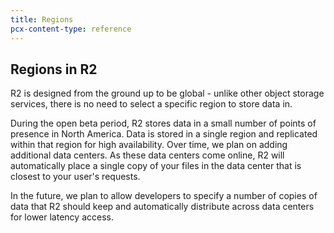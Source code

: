 ```yaml
---
title: Regions
pcx-content-type: reference
---
```


## Regions in R2

R2 is designed from the ground up to be global - unlike other object storage services, there is no need to select a specific region to store data in.

During the open beta period, R2 stores data in a small number of points of presence in North America.  Data is stored in a single region and replicated within that region for high availability. Over time, we plan on adding additional data centers. As these data centers come online, R2 will automatically place a single copy of your files in the data center that is closest to your user's requests.

In the future, we plan to allow developers to specify a number of copies of data that R2 should keep and automatically distribute across data centers for lower latency access.
